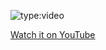 ![type:video](https://www.youtube.com/watch?v=srsaYy0xmkc)   

[Watch it on YouTube](https://www.youtube.com/watch?v=srsaYy0xmkc&ab_channel=PieroSavastano)